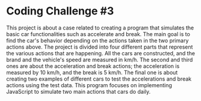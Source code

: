 # Coding Challenge #3
 
This project is about a case related to creating a program that simulates the basic car functionalities such as accelerate and break. The main goal is to find the car's behavior depending on the actions taken in the two primary actions above. The project is divided into four different parts that represent the various actions that are happening. All the cars are constructed, and the brand and the vehicle's speed are measured in km/h. The second and third ones are about the acceleration and break actions; the acceleration is measured by 10 km/h, and the break is 5 km/h. The final one is about creating two examples of different cars to test the accelerations and break actions using the test data. This program focuses on implementing JavaScript to simulate two main actions that cars do daily.
